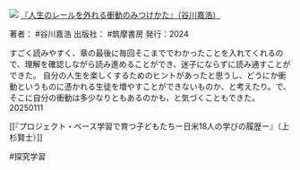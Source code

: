 ![](https://gyazo.com/430a5878608d0a584663afb2704fe839.jpg)
[『人生のレールを外れる衝動のみつけかた』（谷川嘉浩）](https://amzn.to/3CdwJhl)

著者： #谷川嘉浩 
出版社： #筑摩書房 
発行：2024

すごく読みやすく、章の最後に毎回そこまででわかったことを入れてくれるので、理解を確認しながら読み進めることができ、迷子にならずに読み通すことができた。
自分の人生を楽しくするためのヒントがあったと思うし、どうにか衝動というものに憑かれる生徒を増やすことができないものか、と考えたり。で、そこに自分の衝動は多少なりともあるのかも、と気づくこともできた。
20250111

[[『プロジェクト・ベース学習で育つ子どもたちー日米18人の学びの履歴ー』（上杉賢士）]]

#探究学習 